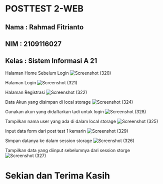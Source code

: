 # POSTTEST 2-WEB
## Nama : Rahmad Fitrianto
## NIM : 2109116027
## Kelas : Sistem Informasi A 21

Halaman Home Sebelum Login
![Screenshot (320)](https://user-images.githubusercontent.com/120031135/227730739-91128301-25b0-4ba2-bddf-a9018365264a.png)

Halaman Login
![Screenshot (321)](https://user-images.githubusercontent.com/120031135/227730790-72885ba0-8853-4047-8a63-955644e042c1.png)

Halaman Registrasi
![Screenshot (322)](https://user-images.githubusercontent.com/120031135/227730847-b93cee6f-37c8-483d-9a08-357bb958279c.png)

Data Akun yang disimpan di local storage
![Screenshot (324)](https://user-images.githubusercontent.com/120031135/227730980-55da2dc1-6f02-47a0-a0ea-8fc9b817d1e2.png)

Gunakan akun yang didaftarkan tadi untuk login
![Screenshot (328)](https://user-images.githubusercontent.com/120031135/227731319-99d8bdd5-7b49-43ef-9164-26adecbdba8d.png)

Tampilkan nama user yang ada di dalam local storage 
![Screenshot (325)](https://user-images.githubusercontent.com/120031135/227731345-cc0086b6-7e1f-4108-bdc8-9282cf454259.png)

Input data form dari post test 1 kemarin
![Screenshot (329)](https://user-images.githubusercontent.com/120031135/227731651-574eb5ba-044b-407e-b74e-e19440869bca.png)

Simpan datanya ke dalam session storage
![Screenshot (326)](https://user-images.githubusercontent.com/120031135/227731661-b7fc53bf-2377-48f6-9f03-97e6da470b89.png)

Tampilkan data yang diinput sebelumnya dari session storge
![Screenshot (327)](https://user-images.githubusercontent.com/120031135/227731685-59f0f891-ec72-41da-88e0-400ff4f4db92.png)

# Sekian dan Terima Kasih 
